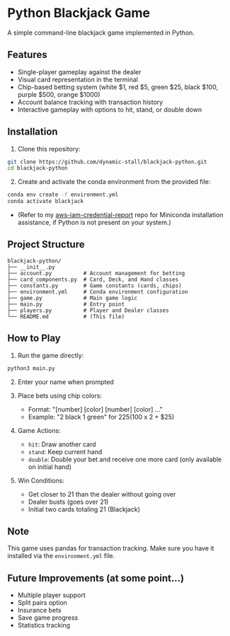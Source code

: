 # Python Blackjack Game

A simple command-line blackjack game implemented in Python.

## Features
- Single-player gameplay against the dealer
- Visual card representation in the terminal
- Chip-based betting system (white $1, red $5, green $25, black $100, purple $500, orange $1000)
- Account balance tracking with transaction history
- Interactive gameplay with options to hit, stand, or double down

## Installation

1. Clone this repository:
```bash
git clone https://github.com/dynamic-stall/blackjack-python.git
cd blackjack-python
```

2. Create and activate the conda environment from the provided file:
```bash
conda env create -f environment.yml
conda activate blackjack
```
- (Refer to my [aws-iam-credential-report](https://github.com/dynamic-stall/aws-iam-credential-report/) repo for Miniconda installation assistance, if Python is not present on your system.)

## Project Structure
```
blackjack-python/
├── __init__.py
├── account.py          # Account management for betting
├── card_components.py  # Card, Deck, and Hand classes
├── constants.py        # Game constants (cards, chips)
├── environment.yml     # Conda environment configuration
├── game.py             # Main game logic
├── main.py             # Entry point
├── players.py          # Player and Dealer classes
└── README.md           # (This file)
```

## How to Play

1. Run the game directly:
```bash
python3 main.py
```

2. Enter your name when prompted

3. Place bets using chip colors:
   - Format: "[number] [color] [number] [color] ..."
   - Example: "2 black 1 green" for $225 ($100 x 2 + $25)

4. Game Actions:
   - `hit`: Draw another card
   - `stand`: Keep current hand
   - `double`: Double your bet and receive one more card (only available on initial hand)

5. Win Conditions:
   - Get closer to 21 than the dealer without going over
   - Dealer busts (goes over 21)
   - Initial two cards totaling 21 (Blackjack)

## Note
This game uses pandas for transaction tracking. Make sure you have it installed via the ```environment.yml``` file.

## Future Improvements (at some point...)
- Multiple player support
- Split pairs option
- Insurance bets
- Save game progress
- Statistics tracking